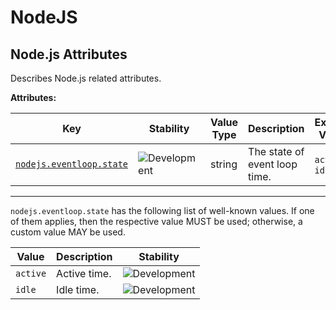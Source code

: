 <!-- NOTE: THIS FILE IS AUTOGENERATED. DO NOT EDIT BY HAND. -->
<!-- see templates/registry/markdown/attribute_namespace.md.j2 -->

# NodeJS

## Node.js Attributes

Describes Node.js related attributes.

**Attributes:**

| Key | Stability | Value Type | Description | Example Values |
|---|---|---|---|---|
| <a id="nodejs-eventloop-state" href="#nodejs-eventloop-state">`nodejs.eventloop.state`</a> | ![Development](https://img.shields.io/badge/-development-blue) | string | The state of event loop time. | `active`; `idle` |

---

`nodejs.eventloop.state` has the following list of well-known values. If one of them applies, then the respective value MUST be used; otherwise, a custom value MAY be used.

| Value  | Description | Stability |
|---|---|---|
| `active` | Active time. | ![Development](https://img.shields.io/badge/-development-blue) |
| `idle` | Idle time. | ![Development](https://img.shields.io/badge/-development-blue) |

